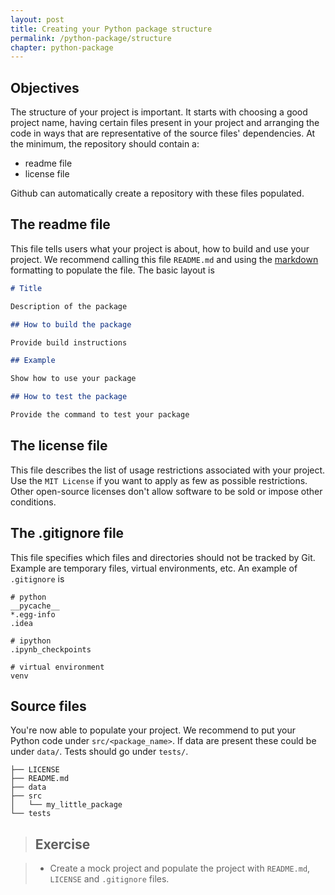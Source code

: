 ```yaml
---
layout: post
title: Creating your Python package structure
permalink: /python-package/structure
chapter: python-package
---
```


## Objectives

The structure of your project is important. It starts with choosing a good project name, having certain files present in your project and arranging the code in ways that are representative of the source files' dependencies. At the minimum, the repository should contain a:

 * readme file
 * license file

 Github can automatically create a repository with these files populated.
  
## The readme file

This file tells users what your project is about, how to build and use your project. We recommend calling this file `README.md` and using the [markdown](https://www.markdownguide.org/basic-syntax/) formatting to populate the file. The basic layout is 

```markdown
# Title

Description of the package

## How to build the package

Provide build instructions

## Example

Show how to use your package

## How to test the package

Provide the command to test your package
```


## The license file

This file describes the list of usage restrictions associated with your project. Use the `MIT License` if you want to apply as few as possible restrictions. Other open-source licenses don't allow software to be sold or impose other conditions.

## The .gitignore file

This file specifies which files and directories should not be tracked by Git. Example are temporary files, virtual environments, etc. An example of `.gitignore` is

```
# python
__pycache__
*.egg-info
.idea

# ipython
.ipynb_checkpoints

# virtual environment
venv
```

## Source files

You're now able to populate your project. We recommend to put your Python code under `src/<package_name>`. If data are present these could be under `data/`. Tests should go under `tests/`.

```
├── LICENSE
├── README.md
├── data
├── src
│   └── my_little_package
└── tests
```


> ## Exercise

> * Create a mock project and populate the project with `README.md`, `LICENSE` and `.gitignore` files.
